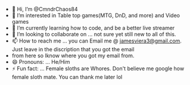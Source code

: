 - 👋 Hi, I’m @CmndrChaos84
- 👀 I’m interested in Table top games(MTG, DnD, and more) and Video games
- 🌱 I’m currently learning how to code, and be a better live streamer
- 💞️ I’m looking to collaborate on ... not sure yet still new to all of this.
- 📫 How to reach me ... you can Email me @ jamesviera3@gmail.com. Just leave in the discription that you got the email
- from here so Iknow where you got my email from.
- 😄 Pronouns: ... He/Him
- ⚡ Fun fact: ... Female sloths are Whores. Don't believe me google how female sloth mate. You can thank me later lol

<!---
CmndrChaos84/CmndrChaos84 is a ✨ special ✨ repository because its `README.md` (this file) appears on your GitHub profile.
You can click the Preview link to take a look at your changes.
--->
